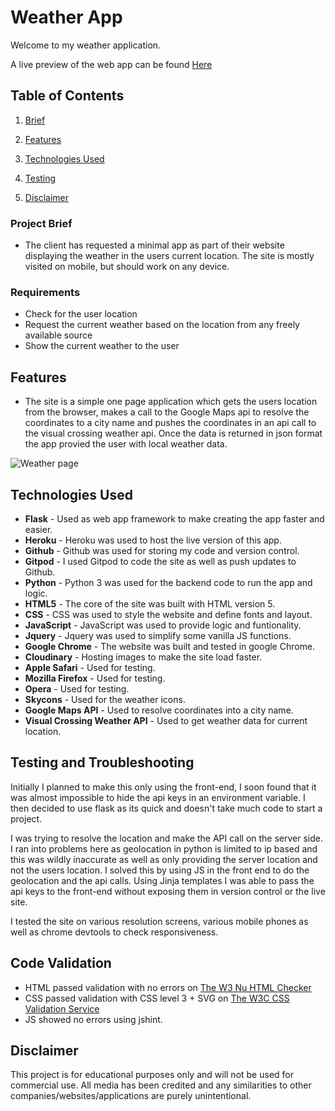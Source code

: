 # Weather App

Welcome to my weather application.  
  
A live preview of the web app can be found [Here](https://weather-app-flask-kenan.herokuapp.com/) 

## Table of Contents

1. [Brief](#brief)

2. [Features](#features)

3. [Technologies Used](#technologies)

4. [Testing](#testing)

5. [Disclaimer](#disclaimer)

<a name="brief"></a> 

### Project Brief
- The client has requested a minimal app as part of their website displaying the weather in the users current location. The site is mostly visited on mobile, but should work on any device.

### Requirements

- Check for the user location
- Request the current weather based on the location from any freely available source
- Show the current weather to the user

<a name="features"></a>
## Features

- The site is a simple one page application which gets the users location from the browser, makes a call to the Google Maps api to resolve the coordinates to a city name and pushes the coordinates in an api call to the visual crossing weather api. Once the data is returned in json format the app provied the user with local weather data. 

![Weather page](https://res.cloudinary.com/dyxe4g62g/image/upload/v1647111497/weather-app_xk8lzt.png "Weather(Home) Page")


<a name="technologies"></a>
## Technologies Used

- **Flask** - Used as web app framework to make creating the app faster and easier.   
- **Heroku** - Heroku was used to host the live version of this app.  
- **Github** - Github was used for storing my code and version control.    
- **Gitpod** - I used Gitpod to code the site as well as push updates to Github.    
- **Python** - Python 3 was used for the backend code to run the app and logic.    
- **HTML5** - The core of the site was built with HTML version 5.  
- **CSS** - CSS was used to style the website and define fonts and layout.  
- **JavaScript** - JavaScript was used to provide logic and funtionality.
- **Jquery** - Jquery was used to simplify some vanilla JS functions.
- **Google Chrome** - The website was built and tested in google Chrome.    
- **Cloudinary** - Hosting images to make the site load faster.  
- **Apple Safari** - Used for testing.  
- **Mozilla Firefox** - Used for testing.  
- **Opera** - Used for testing.  
- **Skycons** - Used for the weather icons.
- **Google Maps API** - Used to resolve coordinates into a city name.
- **Visual Crossing Weather API** - Used to get weather data for current location. 


<a name="testing"></a>
## Testing and Troubleshooting

Initially I planned to make this only using the front-end, I soon found that it was almost impossible to hide the api keys in an environment variable. I then decided to use flask as its quick and doesn't take much code to start a project. 

I was trying to resolve the location and make the API call on the server side. I ran into problems here as geolocation in python is limited to ip based and this was wildly inaccurate as well as only providing the server location and not the users location. I solved this by using JS in the front end to do the geolocation and the api calls. Using Jinja templates I was able to pass the api keys to the front-end without exposing them in version control or the live site. 

I tested the site on various resolution screens, various mobile phones as well as chrome devtools to check responsiveness.

## Code Validation

- HTML passed validation with no errors on [The W3 Nu HTML Checker](https://validator.w3.org/)
- CSS passed validation with CSS level 3 + SVG on [The W3C CSS Validation Service](http://jigsaw.w3.org/css-validator/validator?uri=https%3A%2F%2Fweather-app-flask-kenan.herokuapp.com%2F&profile=css3svg&usermedium=all&warning=1&vextwarning=)
- JS showed no errors using jshint.

<a name="disclaimer"></a>
## Disclaimer
This project is for educational purposes only and will not be used for commercial use. All media has been credited and any similarities to other companies/websites/applications are purely unintentional.  